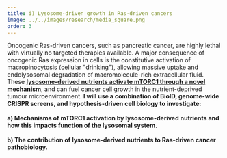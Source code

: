 ```yaml
---
title: i) Lysosome-driven growth in Ras-driven cancers
image: ../../images/research/media_square.png
order: 3
---
```

Oncogenic Ras-driven cancers, such as pancreatic cancer, are highly lethal with virtually no targeted therapies available. A major consequence of oncogenic Ras expression in cells is the constitutive activation of macropinocytosis (cellular "drinking"), allowing massive uptake and endolysosomal degradation of macromolecule-rich extracellular fluid. These **[lysosome-derived nutrients activate mTORC1 through a novel mechanism](https://science.sciencemag.org/content/370/6514/351 "Link to my recent paper in Science")**, and can fuel cancer cell growth in the nutrient-deprived tumour microenvironment. **I will use a combination of BioID, genome-wide CRISPR screens, and hypothesis-driven cell biology to investigate:**\
\
**a) Mechanisms of mTORC1 activation by lysosome-derived nutrients and how this impacts function of the lysosomal system.**\
\
**b) The contribution of lysosome-derived nutrients to Ras-driven cancer pathobiology.**
</br>
</br>
